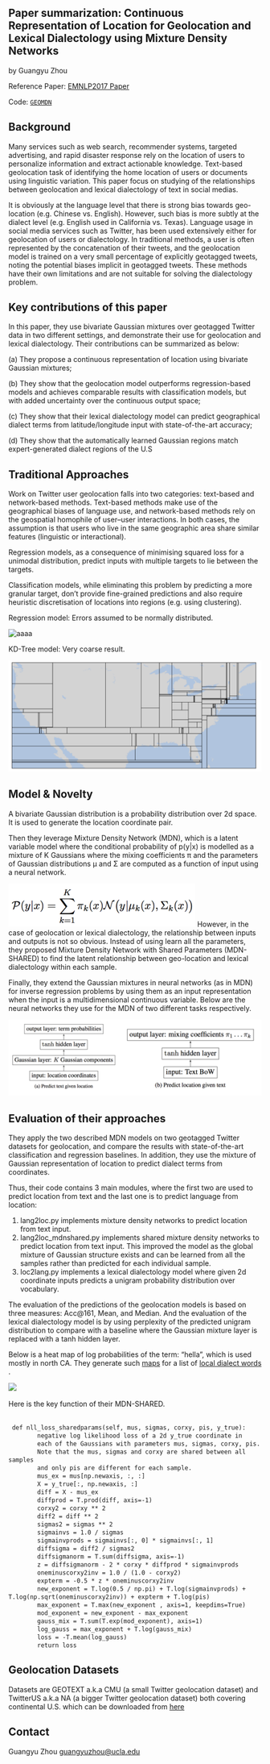 <!--#CS269 NLP-->

Paper summarization: Continuous Representation of Location for Geolocation and Lexical Dialectology using Mixture Density Networks
------------
by Guangyu Zhou

Reference Paper: [EMNLP2017 Paper](https://drive.google.com/open?id=0B9ZfPKPvp-JickpYa0drZWQxcHc)

Code: [``GEOMDN``](https://github.com/afshinrahimi/geomdn)

Background
------------

Many services such as web search, recommender systems, targeted advertising, and rapid disaster response rely on the location of users to personalize information and extract actionable knowledge. Text-based geolocation task of identifying the home location of users or documents using linguistic variation. This paper focus on studying of the relationships between geolocation and lexical dialectology of text in social medias. 

It is obviously at the language level that there is strong bias towards geo-location (e.g. Chinese vs. English). However, such bias is more subtly at the dialect level (e.g. English used in California vs. Texas). Language usage in social media services such as Twitter, has been used extensively either for geolocation of users or dialectology. In traditional methods, a user is often represented by the concatenation of their tweets, and the geolocation model is trained on a very small percentage of explicitly geotagged tweets, noting the potential biases implicit in geotagged tweets. These methods have their own limitations and are not suitable for solving the dialectology problem. 

Key contributions of this paper
------------------
In this paper, they use bivariate Gaussian mixtures over geotagged Twitter data in two different settings, and demonstrate their use for geolocation and lexical dialectology. Their contributions can be summarized as below:

(a)	They propose a continuous representation of location using bivariate Gaussian mixtures;


(b)	They show that the geolocation model outperforms regression-based models and achieves comparable results with classification models, but with added uncertainty over the continuous output space;


(c)	They show that their lexical dialectology model can predict geographical dialect terms from latitude/longitude input with state-of-the-art accuracy;


(d)	They show that the automatically learned Gaussian regions match expert-generated dialect regions of the U.S


Traditional Approaches
---------------------
Work on Twitter user geolocation falls into two categories: text-based and network-based methods. Text-based methods make use of the geographical biases of language use, and network-based methods rely on the geospatial homophile of user–user interactions. In both cases, the assumption is that users who live in the same geographic area share similar features (linguistic or interactional). 

Regression models, as a consequence of minimising squared loss for a unimodal distribution, predict inputs with multiple targets to lie between the targets.

Classification models, while eliminating this problem by predicting a more granular target, don’t provide fine-grained predictions and also require heuristic discretisation of locations into regions (e.g. using clustering).

Regression model: Errors assumed to be normally distributed. 

![aaaa](https://lh3.googleusercontent.com/lSb5rz3q7H1DfIBcky1AQSec-ff3FWu8343clx0_zTOoMeJB1gbqRMUZnNTbMoIEA0d4UJzLYqD2YCD2IygtuIA6yQEKPNSUR1wcYjKi3PGQAB2E1dSZwIJnANVIFg2Lw0FsQeyJvf0)

KD-Tree model: Very coarse result. 

![](./img/kdtree.png)


Model & Novelty
------------------
A bivariate Gaussian distribution is a probability distribution over 2d space. It is used to generate the location coordinate pair.

Then they leverage Mixture Density Network (MDN), which is a latent variable model where the conditional probability of p(y|x) is modelled as a mixture of K Gaussians where the mixing coefficients π and the parameters of Gaussian distributions μ and Σ are computed as a function of input using a neural network. 

![](./img/f1.png)
However, in the case of geolocation or lexical dialectology, the relationship between inputs and outputs is not so obvious. Instead of using learn all the parameters, they proposed Mixture Density Network with Shared Parameters (MDN-SHARED) to find the latent relationship between geo-location and lexical dialectology within each sample.

Finally, they extend the Gaussian mixtures in neural networks (as in MDN) for inverse regression problems by using them as an input representation when the input is a multidimensional continuous variable. Below are the neural networks they use for the MDN of two different tasks respectively.

![](./img/NN.png?raw=true)


Evaluation of their approaches
------------------
They apply the two described MDN models on two geotagged Twitter datasets for geolocation, and compare the results with state-of-the-art classification and regression baselines. In addition, they use the mixture of Gaussian representation of location to predict dialect terms from coordinates.

Thus, their code contains 3 main modules, where the first two are used to predict location from text and the last one is to predict language from location:
1) lang2loc.py implements mixture density networks to predict location from text input.
2) lang2loc_mdnshared.py implements shared mixture density networks to predict location from text input. This improved the model as the global mixture of Gaussian structure exists and can be learned from all the samples rather than predicted for each individual sample.
3) loc2lang.py implements a lexical dialectology model where given 2d coordinate inputs predicts a unigram probability distribution over vocabulary.

The evaluation of the predictions of the geolocation models is based on three measures: Acc@161, Mean, and Median. And the evaluation of the lexical dialectology model is by using perplexity of the predicted unigram distribution to compare with a baseline where the Gaussian mixture layer is replaced with a tanh hidden layer.

Below is a heat map of log probabilities of the term: “hella”, which is used mostly in north CA. They generate such [maps](https://drive.google.com/open?id=0B9ZfPKPvp-JiWlhoZ01HMk9GY3c) for a list of [local dialect words](https://drive.google.com/open?id=0B9ZfPKPvp-JiTW1yWlF2ZG56SUE) . 

![](https://github.com/zgy921028/CS269NLP/blob/master/img/heatmap.png)



Here is the key function of their MDN-SHARED. 

```

 def nll_loss_sharedparams(self, mus, sigmas, corxy, pis, y_true):
        negative log likelihood loss of a 2d y_true coordinate in
        each of the Gaussians with parameters mus, sigmas, corxy, pis.
        Note that the mus, sigmas and corxy are shared between all samples
        and only pis are different for each sample.
        mus_ex = mus[np.newaxis, :, :]
        X = y_true[:, np.newaxis, :]
        diff = X - mus_ex
        diffprod = T.prod(diff, axis=-1)
        corxy2 = corxy ** 2
        diff2 = diff ** 2
        sigmas2 = sigmas ** 2
        sigmainvs = 1.0 / sigmas
        sigmainvprods = sigmainvs[:, 0] * sigmainvs[:, 1]
        diffsigma = diff2 / sigmas2
        diffsigmanorm = T.sum(diffsigma, axis=-1)
        z = diffsigmanorm - 2 * corxy * diffprod * sigmainvprods
        oneminuscorxy2inv = 1.0 / (1.0 - corxy2)
        expterm = -0.5 * z * oneminuscorxy2inv
        new_exponent = T.log(0.5 / np.pi) + T.log(sigmainvprods) + T.log(np.sqrt(oneminuscorxy2inv)) + expterm + T.log(pis)
        max_exponent = T.max(new_exponent , axis=1, keepdims=True)
        mod_exponent = new_exponent - max_exponent
        gauss_mix = T.sum(T.exp(mod_exponent), axis=1)
        log_gauss = max_exponent + T.log(gauss_mix)
        loss = -T.mean(log_gauss)
        return loss

```





Geolocation Datasets
--------------------
Datasets are GEOTEXT a.k.a CMU (a small Twitter geolocation dataset)
and TwitterUS a.k.a NA (a bigger Twitter geolocation dataset) both
covering continental U.S. which can be downloaded from [here](https://www.amazon.com/clouddrive/share/kfl0TTPDkXuFqTZ17WJSnhXT0q6fGkTlOTOLZ9VVPNu)




Contact
-------
Guangyu Zhou <guangyuzhou@ucla.edu>